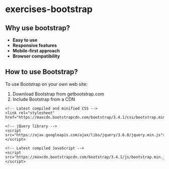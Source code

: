 # exercises-bootstrap
## Why use bootstrap?
- **Easy to use**
- **Responsive features**
- **Mobile-first approach**
- **Browser compatibility**
## How to use Bootstrap?
To use Bootstrap on your own web site:
1) Download Bootstrap from getbootstrap.com
2) Include Bootstrap from a CDN
 ```  
<!-- Latest compiled and minified CSS -->
<link rel="stylesheet" href="https://maxcdn.bootstrapcdn.com/bootstrap/3.4.1/css/bootstrap.min.css">

<!-- jQuery library -->
<script src="https://ajax.googleapis.com/ajax/libs/jquery/3.6.0/jquery.min.js"></script>

<!-- Latest compiled JavaScript -->
<script src="https://maxcdn.bootstrapcdn.com/bootstrap/3.4.1/js/bootstrap.min.js"></script>
```

